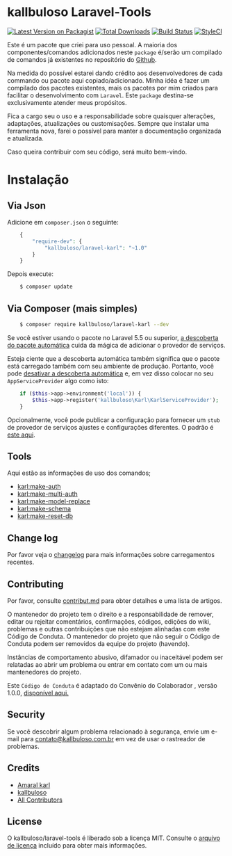 # kallbuloso Laravel-Tools

[![Latest Version on Packagist][ico-version]][link-packagist]
[![Total Downloads][ico-downloads]][link-downloads]
[![Build Status][ico-travis]][link-travis]
[![StyleCI][ico-styleci]][link-styleci]

Este é um pacote que criei para uso pessoal. A maioria dos componentes/comandos adicionados neste `package` é/serão um compilado de comandos já existentes no repositório do [Github](https://github.com). 

Na medida do possível estarei dando crédito aos desenvolvedores de cada commando ou pacote aqui copiado/adicionado. Minha idéa é fazer um compilado dos pacotes existentes, mais os pacotes por mim criados para facilitar o desenvolvimento com `Laravel`. Este `package` destina-se exclusivamente atender meus propósitos. 

Fica a cargo seu o uso e a responsabilidade sobre quaisquer alterações, adaptações, atualizações ou customisações. Sempre que instalar uma ferramenta nova, farei o possível para manter a documentação organizada e atualizada. 

Caso queira contribuir com seu código, será muito bem-vindo.

# Instalação

## Via Json

Adicione em ```composer.json``` o seguinte:
``` php
    {
        "require-dev": {
            "kallbuloso/laravel-karl": "~1.0"
        }
    }
```
Depois execute:
``` bash
    $ composer update
```

## Via Composer (mais simples)

``` bash
    $ composer require kallbuloso/laravel-karl --dev
```
Se você estiver usando o pacote no Laravel 5.5 ou superior, [a descoberta do pacote automática](https://medium.com/@taylorotwell/package-auto-discovery-in-laravel-5-5-ea9e3ab20518) cuida da mágica de adicionar o provedor de serviços. 

Esteja ciente que a descoberta automática também significa que o pacote está carregado também com seu ambiente de produção. Portanto, você pode [desativar a descoberta automática](https://laravel.com/docs/5.5/packages#package-discovery) e, em vez disso colocar no seu `AppServiceProvider` algo como isto:

```php
    if ($this->app->environment('local')) {
        $this->app->register('kallbuloso\Karl\KarlServiceProvider');
    }
```
Opcionalmente, você pode publicar a configuração para fornecer um `stub` de provedor de serviços ajustes e configurações diferentes. O padrão é [este aqui](https://github.com/kallbuloso/laravel-karl/tree/master/config/karl.php). 

## Tools
Aqui estão as informações de uso dos comandos;

- [karl:make-auth](/readme/auth.md)
- [karl:make-multi-auth](/readme/multiauth.md)
- [karl:make-model-replace](/readme/models.md)
- [karl:make-schema](/readme/schema.md)
- [karl:make-reset-db](/readme/resetdb.md)

## Change log

Por favor veja o [changelog](/changelog.md) para mais informações sobre carregamentos recentes.

## Contributing

Por favor, consulte [contribut.md](/contribut.md) para obter detalhes e uma lista de artigos. 

O mantenedor do projeto tem o direito e a responsabilidade de remover, editar ou rejeitar comentários, confirmações, códigos, edições do wiki, problemas e outras contribuições que não estejam alinhadas com este Código de Conduta. O mantenedor do projeto que não seguir o Código de Conduta podem ser removidos da equipe do projeto (havendo).

Instâncias de comportamento abusivo, difamador ou inaceitável podem ser relatadas ao abrir um problema ou entrar em contato com um ou mais mantenedores do projeto.

Este `Código de Conduta` é adaptado do Convênio do Colaborador , versão 1.0.0, [disponível aqui.](http://contributor-covenant.org/version/1/0/0/)

## Security

Se você descobrir algum problema relacionado à segurança, envie um e-mail para contato@kallbuloso.com.br em vez de usar o rastreador de problemas. 

## Credits

- [Amaral karl][link-author]
- [kallbuloso][link-kallbuloso]
- [All Contributors][link-contributors]

## License

O kallbuloso/laravel-tools é liberado sob a licença MIT. Consulte o [arquivo de licença](/license.md) incluído para obter mais informações. 

[ico-version]: https://img.shields.io/packagist/v/kallbuloso/laravel-karl.svg?style=flat-square
[ico-downloads]: https://img.shields.io/packagist/dt/kallbuloso/laravel-karl.svg?style=flat-square
[ico-travis]: https://img.shields.io/travis/kallbuloso/laravel-karl/master.svg?style=flat-square
[ico-styleci]: https://styleci.io/repos/12345678/shield

[link-packagist]: https://packagist.org/packages/kallbuloso/laravel-karl
[link-downloads]: https://packagist.org/packages/kallbuloso/laravel-karl
[link-travis]: https://travis-ci.org/kallbuloso/laravel-karl
[link-styleci]: https://styleci.io/repos/12345678
[link-author]: https://github.com/kallbuloso
[link-kallbuloso]: http://kallbuloso.com.br
[link-contributors]: /contributing.md
